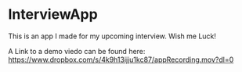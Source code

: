 # InterviewApp
This is an app I made for my upcoming interview.  Wish me Luck!

A Link to a demo viedo can be found here: https://www.dropbox.com/s/4k9h13ijju1kc87/appRecording.mov?dl=0
